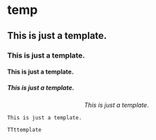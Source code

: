 # temp

## This is just a template.

### This is just a template.

#### This is just a template.

##### This is just a template.

$$
This \ is \ just \  a \ template.
$$

```
This is just a template. 
```

`TTttemplate`